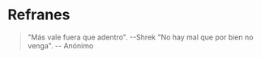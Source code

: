 # Refranes
> "Más vale fuera que adentro". 
--Shrek
> "No hay mal que por bien no venga".
-- Anónimo
